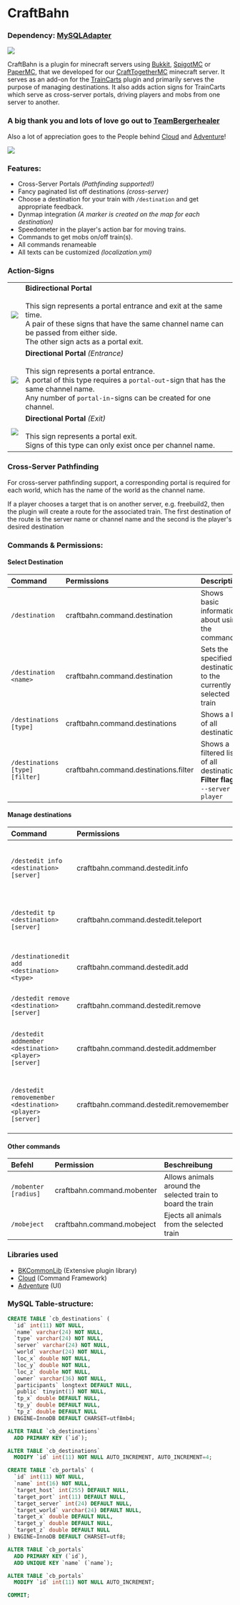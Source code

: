 # CraftBahn
### Dependency: [MySQLAdapter](https://github.com/CraftTogetherMC/MySQLAdapter/releases/tag/Plugin)  
  
![](https://media.tenor.com/images/b31da936191fcccadb8fc6e0fc777070/tenor.gif)


CraftBahn is a plugin for minecraft servers using [Bukkit](https://bukkit.org), [SpigotMC](https://www.spigotmc.org) or [PaperMC](https://papermc.io), that we developed for our [CraftTogetherMC](https://github.com/CraftTogetherMC) minecraft server.
It serves as an add-on for the [TrainCarts](https://github.com/bergerhealer/TrainCarts) plugin and primarily serves the purpose of managing destinations.
It also adds action signs for TrainCarts which serve as cross-server portals, driving players and mobs from one server to another.

### A big thank you and lots of love go out to [TeamBergerhealer](https://github.com/bergerhealer)
Also a lot of appreciation goes to the People behind [Cloud](https://github.com/Incendo/cloud) and [Adventure](https://github.com/KyoriPowered/adventure)!

[![](https://i.imgur.com/SzkHTE8.png)](https://www.youtube.com/watch?v=8XCvmY8EPtk)  

### Features:
- Cross-Server Portals *(Pathfinding supported!)*
- Fancy paginated list off destinations *(cross-server)*
- Choose a destination for your train with `/destination` and get appropriate feedback.
- Dynmap integration *(A marker is created on the map for each destination)*
- Speedometer in the player's action bar for moving trains.
- Commands to get mobs on/off train(s).
- All commands renameable
- All texts can be customized *(localization.yml)*

### Action-Signs

|                                      |                                                                                                                                                                                                                                                |
|:-------------------------------------|:-----------------------------------------------------------------------------------------------------------------------------------------------------------------------------------------------------------------------------------------------|
| ![](https://i.imgur.com/F0sMhvF.png) | **Bidirectional Portal**<br/><br/>This sign represents a portal entrance and exit at the same time.<br/>A pair of these signs that have the same channel name can be passed from either side.<br/>The other sign acts as a portal exit.        |
| ![](https://i.imgur.com/ybuisvC.png) | **Directional Portal** *(Entrance)*<br/><br/>This sign represents a portal entrance.<br/>A portal of this type requires a `portal-out`-sign that has the same channel name.<br/>Any number of `portal-in`-signs can be created for one channel. |
| ![](https://i.imgur.com/3UlGw1q.png) | **Directional Portal** *(Exit)*<br/><br/>This sign represents a portal exit.<br/>Signs of this type can only exist once per channel name.                                                                                                      |

### Cross-Server Pathfinding
For cross-server pathfinding support, a corresponding portal is required for each world, which has the name of the world as the channel name.

If a player chooses a target that is on another server, e.g. freebuild2, then the plugin will create a route for the associated train.
The first destination of the route is the server name or channel name and the second is the player's desired destination

### Commands & Permissions:
   
#### Select Destination
| Command                         | Permissions                           | Description                                                                       |
|:--------------------------------|:--------------------------------------|:----------------------------------------------------------------------------------|
| `/destination`                  | craftbahn.command.destination         | Shows basic information about using the command                                   |
| `/destination <name>`           | craftbahn.command.destination         | Sets the specified destination to the currently selected train                    |
| `/destinations [type]`          | craftbahn.command.destinations        | Shows a list of all destinations                                                  |
| `/destinations [type] [filter]` | craftbahn.command.destinations.filter | Shows a filtered list of all destinations **Filter flags:** `--server` `--player` |  
   
#### Manage destinations
| Command                                                   | Permissions                             | Description                                                   |
|:----------------------------------------------------------|:----------------------------------------|:--------------------------------------------------------------|
| `/destedit info <destination> [server]`                   | craftbahn.command.destedit.info         | Displays detailed information about the specified destination |
| `/destedit tp <destination> [server]`                     | craftbahn.command.destedit.teleport     | Teleports the player to the specified destination             |
| `/destinationedit add <destination> <type> `              | craftbahn.command.destedit.add          | Adds a new destination with the specified station type        |
| `/destedit remove <destination> [server] `                | craftbahn.command.destedit.remove       | Removes an existing destination                               |
| `/destedit addmember <destination> <player> [server]`     | craftbahn.command.destedit.addmember    | Adds a secondary owner to the specified destination           |
| `/destedit removemember <destination> <player> [server]`  | craftbahn.command.destedit.removemember | Removes a secondary owner of the specified destination        |
   
#### Other commands
| Befehl                | Permission                 | Beschreibung                                                |
|:----------------------|:---------------------------|:------------------------------------------------------------|
| `/mobenter [radius]`  | craftbahn.command.mobenter | Allows animals around the selected train to board the train |
| `/mobeject`           | craftbahn.command.mobeject | Ejects all animals from the selected train                  |

### Libraries used 
- [BKCommonLib](https://github.com/bergerhealer) (Extensive plugin library)
- [Cloud](https://github.com/Incendo/cloud) (Command Framework)
- [Adventure](https://github.com/KyoriPowered/adventure) (UI)
  
  
### MySQL Table-structure:

``` sql
CREATE TABLE `cb_destinations` (
  `id` int(11) NOT NULL,
  `name` varchar(24) NOT NULL,
  `type` varchar(24) NOT NULL,
  `server` varchar(24) NOT NULL,
  `world` varchar(24) NOT NULL,
  `loc_x` double NOT NULL,
  `loc_y` double NOT NULL,
  `loc_z` double NOT NULL,
  `owner` varchar(36) NOT NULL,
  `participants` longtext DEFAULT NULL,
  `public` tinyint(1) NOT NULL,
  `tp_x` double DEFAULT NULL,
  `tp_y` double DEFAULT NULL,
  `tp_z` double DEFAULT NULL
) ENGINE=InnoDB DEFAULT CHARSET=utf8mb4;

ALTER TABLE `cb_destinations`
  ADD PRIMARY KEY (`id`);

ALTER TABLE `cb_destinations`
  MODIFY `id` int(11) NOT NULL AUTO_INCREMENT, AUTO_INCREMENT=4;

CREATE TABLE `cb_portals` (
  `id` int(11) NOT NULL,
  `name` int(16) NOT NULL,
  `target_host` int(255) DEFAULT NULL,
  `target_port` int(11) DEFAULT NULL,
  `target_server` int(24) DEFAULT NULL,
  `target_world` varchar(24) DEFAULT NULL,
  `target_x` double DEFAULT NULL,
  `target_y` double DEFAULT NULL,
  `target_z` double DEFAULT NULL
) ENGINE=InnoDB DEFAULT CHARSET=utf8;

ALTER TABLE `cb_portals`
  ADD PRIMARY KEY (`id`),
  ADD UNIQUE KEY `name` (`name`);

ALTER TABLE `cb_portals`
  MODIFY `id` int(11) NOT NULL AUTO_INCREMENT;

COMMIT;
```


